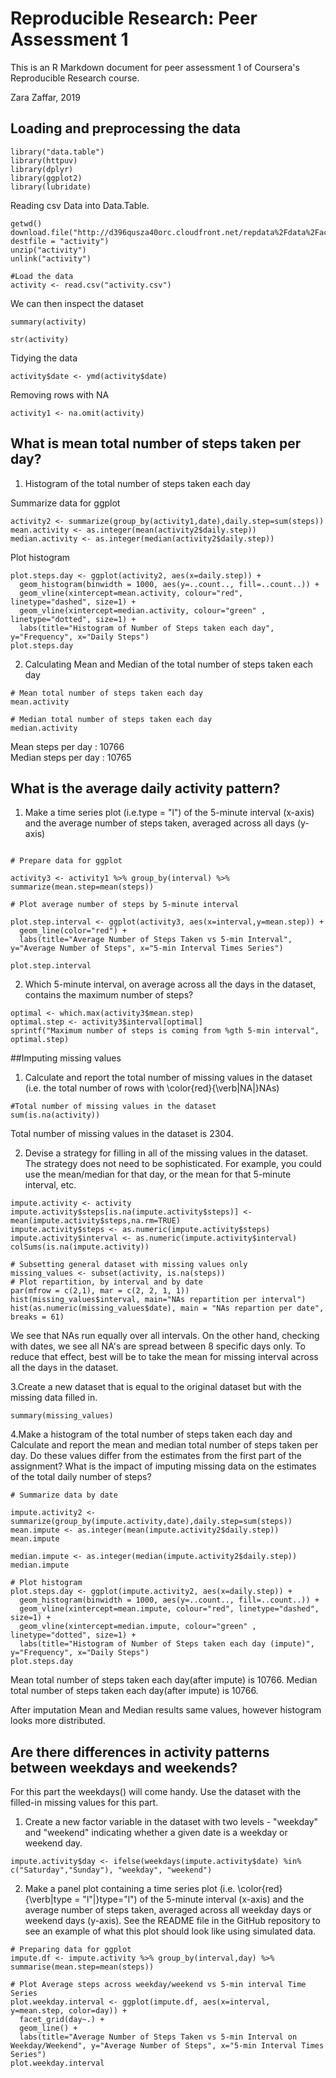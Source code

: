 
# Reproducible Research: Peer Assessment 1

This is an R Markdown document for peer assessment 1 of Coursera's Reproducible Research course.

Zara Zaffar, 2019

## Loading and preprocessing the data
```{r, echo=TRUE}
library("data.table")
library(httpuv)
library(dplyr)
library(ggplot2)
library(lubridate)
```

Reading csv Data into Data.Table. 
```{r, echo=TRUE}
getwd()
download.file("http://d396qusza40orc.cloudfront.net/repdata%2Fdata%2Factivity.zip", destfile = "activity")
unzip("activity")
unlink("activity")

#Load the data
activity <- read.csv("activity.csv")
```
We can then inspect the dataset

```{r, echo=TRUE}
summary(activity)

```
```{r, echo=TRUE}
str(activity)
```

Tidying the data
```{r, echo=TRUE}
activity$date <- ymd(activity$date)
```
Removing rows with NA
```{r, echo=TRUE}
activity1 <- na.omit(activity)
```
## What is mean total number of steps taken per day?
1. Histogram of the total number of steps taken each day

Summarize data for ggplot
```{r, echo=TRUE}
activity2 <- summarize(group_by(activity1,date),daily.step=sum(steps))
mean.activity <- as.integer(mean(activity2$daily.step))
median.activity <- as.integer(median(activity2$daily.step))

```
Plot histogram

```{r, echo=TRUE}
plot.steps.day <- ggplot(activity2, aes(x=daily.step)) + 
  geom_histogram(binwidth = 1000, aes(y=..count.., fill=..count..)) + 
  geom_vline(xintercept=mean.activity, colour="red", linetype="dashed", size=1) +
  geom_vline(xintercept=median.activity, colour="green" , linetype="dotted", size=1) +
  labs(title="Histogram of Number of Steps taken each day", y="Frequency", x="Daily Steps") 
plot.steps.day
```

2. Calculating Mean and Median of the total number of steps taken each day

```{r, echo=TRUE}
# Mean total number of steps taken each day
mean.activity
```

```{r, echo=TRUE}
# Median total number of steps taken each day
median.activity
```

Mean steps per day : 10766  
Median steps per day : 10765  

## What is the average daily activity pattern?

1. Make a time series plot (i.e.type = "l") of the 5-minute interval (x-axis) and the average number of steps taken, averaged across all days (y-axis)

```{r, echo=TRUE}

# Prepare data for ggplot

activity3 <- activity1 %>% group_by(interval) %>% summarize(mean.step=mean(steps))

# Plot average number of steps by 5-minute interval

plot.step.interval <- ggplot(activity3, aes(x=interval,y=mean.step)) + 
  geom_line(color="red") + 
  labs(title="Average Number of Steps Taken vs 5-min Interval", y="Average Number of Steps", x="5-min Interval Times Series")

plot.step.interval

```

2. Which 5-minute interval, on average across all the days in the dataset, contains the maximum number of steps?

```{r, echo=TRUE}
optimal <- which.max(activity3$mean.step)
optimal.step <- activity3$interval[optimal]
sprintf("Maximum number of steps is coming from %gth 5-min interval", optimal.step)
```

##Imputing missing values

1. Calculate and report the total number of missing values in the dataset (i.e. the total number of rows with \color{red}{\verb|NA|}NAs)
```{r, echo=TRUE}
#Total number of missing values in the dataset
sum(is.na(activity))

```
Total number of missing values in the dataset is 2304.

2. Devise a strategy for filling in all of the missing values in the dataset. The strategy does not need to be sophisticated. For example, you could use the mean/median for that day, or the mean for that 5-minute interval, etc.
```{r, echo=TRUE}
impute.activity <- activity
impute.activity$steps[is.na(impute.activity$steps)] <- mean(impute.activity$steps,na.rm=TRUE)
impute.activity$steps <- as.numeric(impute.activity$steps)
impute.activity$interval <- as.numeric(impute.activity$interval)
colSums(is.na(impute.activity))

```


```{r, echo=TRUE}
# Subsetting general dataset with missing values only
missing_values <- subset(activity, is.na(steps))
# Plot repartition, by interval and by date 
par(mfrow = c(2,1), mar = c(2, 2, 1, 1))
hist(missing_values$interval, main="NAs repartition per interval")
hist(as.numeric(missing_values$date), main = "NAs repartion per date", breaks = 61)
```

We see that NAs run equally over all intervals. On the other hand, checking with
dates, we see all NA's are spread between 8 specific days only. To reduce that effect, best will be to take the mean for missing interval across all the days in the dataset.

3.Create a new dataset that is equal to the original dataset but with the missing data filled in.
```{r, echo=TRUE}
summary(missing_values)
```
4.Make a histogram of the total number of steps taken each day and Calculate and report the mean and median total number of steps taken per day. Do these values differ from the estimates from the first part of the assignment? What is the impact of imputing missing data on the estimates of the total daily number of steps?
```{r, echo=TRUE}
# Summarize data by date

impute.activity2 <- summarize(group_by(impute.activity,date),daily.step=sum(steps))
mean.impute <- as.integer(mean(impute.activity2$daily.step))
mean.impute
```

```{r, echo=TRUE}
median.impute <- as.integer(median(impute.activity2$daily.step))
median.impute
```

```{r, echo=TRUE}
# Plot histogram
plot.steps.day <- ggplot(impute.activity2, aes(x=daily.step)) + 
  geom_histogram(binwidth = 1000, aes(y=..count.., fill=..count..)) + 
  geom_vline(xintercept=mean.impute, colour="red", linetype="dashed", size=1) +
  geom_vline(xintercept=median.impute, colour="green" , linetype="dotted", size=1) +
  labs(title="Histogram of Number of Steps taken each day (impute)", y="Frequency", x="Daily Steps")
plot.steps.day
```

Mean total number of steps taken each day(after impute) is 10766.
Median total number of steps taken each day(after impute) is 10766.

After imputation Mean and Median results same values, however histogram looks more distributed.

## Are there differences in activity patterns between weekdays and weekends?

For this part the weekdays() will come handy. Use the dataset with the filled-in missing values for this part.

1. Create a new factor variable in the dataset with two levels - "weekday" and "weekend" indicating whether a given date is a weekday or weekend day.
```{r, echo=TRUE}
impute.activity$day <- ifelse(weekdays(impute.activity$date) %in% c("Saturday","Sunday"), "weekday", "weekend")
```
2. Make a panel plot containing a time series plot (i.e. \color{red}{\verb|type = "l"|}type="l") of the 5-minute interval (x-axis) and the average number of steps taken, averaged across all weekday days or weekend days (y-axis). See the README file in the GitHub repository to see an example of what this plot should look like using simulated data.
```{r, echo=TRUE}
# Preparing data for ggplot
impute.df <- impute.activity %>% group_by(interval,day) %>% summarise(mean.step=mean(steps))

# Plot Average steps across weekday/weekend vs 5-min interval Time Series
plot.weekday.interval <- ggplot(impute.df, aes(x=interval, y=mean.step, color=day)) + 
  facet_grid(day~.) +
  geom_line() + 
  labs(title="Average Number of Steps Taken vs 5-min Interval on Weekday/Weekend", y="Average Number of Steps", x="5-min Interval Times Series")
plot.weekday.interval
```


